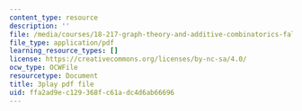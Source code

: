 ```yaml
---
content_type: resource
description: ''
file: /media/courses/18-217-graph-theory-and-additive-combinatorics-fall-2019/ffa2ad9ec129368fc61adc4d6ab66696_50oEJs-HZHQ.pdf
file_type: application/pdf
learning_resource_types: []
license: https://creativecommons.org/licenses/by-nc-sa/4.0/
ocw_type: OCWFile
resourcetype: Document
title: 3play pdf file
uid: ffa2ad9e-c129-368f-c61a-dc4d6ab66696
---
```

